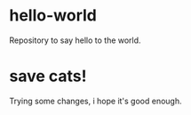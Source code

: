 # hello-world
Repository to say hello to the world.

# save cats!
Trying some changes, i hope it's good enough.


